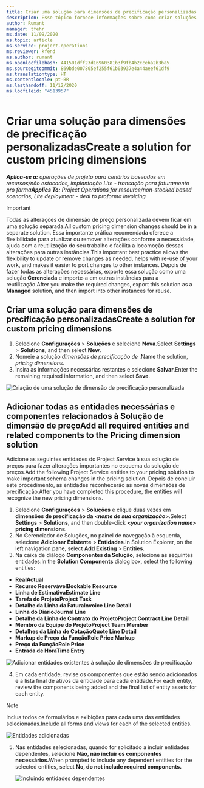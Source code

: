 ```yaml
---
title: Criar uma solução para dimensões de precificação personalizadas
description: Esse tópico fornece informações sobre como criar soluções para dimensões de precificação personalizadas.
author: Rumant
manager: tfehr
ms.date: 11/09/2020
ms.topic: article
ms.service: project-operations
ms.reviewer: kfend
ms.author: rumant
ms.openlocfilehash: 441501dff23d16960381b3f9fb4b2cceba2b3ba5
ms.sourcegitcommit: 869bde007805ef255f61b03937e4a44aeef61df9
ms.translationtype: HT
ms.contentlocale: pt-BR
ms.lasthandoff: 11/12/2020
ms.locfileid: "4513957"
---
```

# <a name="create-a-solution-for-custom-pricing-dimensions"></a><span data-ttu-id="73e42-103">Criar uma solução para dimensões de precificação personalizadas</span><span class="sxs-lookup"><span data-stu-id="73e42-103">Create a solution for custom pricing dimensions</span></span>

 <span data-ttu-id="73e42-104">_**Aplica-se a:** operações de projeto para cenários baseados em recursos/não estocados, implantação Lite - transação para faturamento pro forma_</span><span class="sxs-lookup"><span data-stu-id="73e42-104">_**Applies To:** Project Operations for resource/non-stocked based scenarios, Lite deployment - deal to proforma invoicing_</span></span> 

>[!IMPORTANT]
><span data-ttu-id="73e42-105">Todas as alterações de dimensão de preço personalizada devem ficar em uma solução separada.</span><span class="sxs-lookup"><span data-stu-id="73e42-105">All custom pricing dimension changes should be in a separate solution.</span></span> <span data-ttu-id="73e42-106">Essa importante prática recomendada oferece a flexibilidade para atualizar ou remover alterações conforme a necessidade, ajuda com a reutilização do seu trabalho e facilita a locomoção dessas alterações para outras instâncias.</span><span class="sxs-lookup"><span data-stu-id="73e42-106">This important best practice allows the flexibility to update or remove changes as needed, helps with re-use of your work, and makes it easier to port changes to other instances.</span></span> <span data-ttu-id="73e42-107">Depois de fazer todas as alterações necessárias, exporte essa solução como uma solução **Gerenciada** e importe-a em outras instâncias para a reutilização.</span><span class="sxs-lookup"><span data-stu-id="73e42-107">After you make the required changes, export this solution as a **Managed** solution, and then import into other instances for reuse.</span></span>

## <a name="create-a-solution-for-custom-pricing-dimensions"></a><span data-ttu-id="73e42-108">Criar uma solução para dimensões de precificação personalizadas</span><span class="sxs-lookup"><span data-stu-id="73e42-108">Create a solution for custom pricing dimensions</span></span>

1.  <span data-ttu-id="73e42-109">Selecione **Configurações** > **Soluções** e selecione **Nova**.</span><span class="sxs-lookup"><span data-stu-id="73e42-109">Select **Settings** > **Solutions**, and then select **New**.</span></span>
2.  <span data-ttu-id="73e42-110">Nomeie a solução *dimensões de precificação de <your organization name>*.</span><span class="sxs-lookup"><span data-stu-id="73e42-110">Name the solution, *<your organization name> pricing dimensions*.</span></span>
3. <span data-ttu-id="73e42-111">Insira as informações necessárias restantes e selecione **Salvar**.</span><span class="sxs-lookup"><span data-stu-id="73e42-111">Enter the remaining required information, and then select **Save**.</span></span>

  ![Criação de uma solução de dimensão de precificação personalizada](./media/Creation-of-custom-pricing-dimension-solution.png)
 
## <a name="add-all-required-entities-and-related-components-to-the-pricing-dimension-solution"></a><span data-ttu-id="73e42-113">Adicionar todas as entidades necessárias e componentes relacionados à Solução de dimensão de preço</span><span class="sxs-lookup"><span data-stu-id="73e42-113">Add all required entities and related components to the Pricing dimension solution</span></span>

<span data-ttu-id="73e42-114">Adicione as seguintes entidades do Project Service à sua solução de preços para fazer alterações importantes no esquema da solução de preços.</span><span class="sxs-lookup"><span data-stu-id="73e42-114">Add the following Project Service entities to your pricing solution to make important schema changes in the pricing solution.</span></span> <span data-ttu-id="73e42-115">Depois de concluir este procedimento, as entidades reconhecerão as novas dimensões de precificação.</span><span class="sxs-lookup"><span data-stu-id="73e42-115">After you have completed this procedure, the entities will recognize the new pricing dimensions.</span></span>

1.  <span data-ttu-id="73e42-116">Selecione **Configurações** > **Soluções** e clique duas vezes em **dimensões de precificação da <*nome de sua organização*>**.</span><span class="sxs-lookup"><span data-stu-id="73e42-116">Select **Settings** > **Solutions**, and then double-click **<*your organization name*> pricing dimensions**.</span></span>
2.  <span data-ttu-id="73e42-117">No Gerenciador de Soluções, no painel de navegação à esquerda, selecione **Adicionar Existente** > **Entidades**.</span><span class="sxs-lookup"><span data-stu-id="73e42-117">In Solution Explorer, on the left navigation pane, select **Add Existing** > **Entities**.</span></span>
3.  <span data-ttu-id="73e42-118">Na caixa de diálogo **Componentes da Solução**, selecione as seguintes entidades:</span><span class="sxs-lookup"><span data-stu-id="73e42-118">In the **Solution Components** dialog box, select the following entities:</span></span>
 
   - <span data-ttu-id="73e42-119">**Real**</span><span class="sxs-lookup"><span data-stu-id="73e42-119">**Actual**</span></span>
   - <span data-ttu-id="73e42-120">**Recurso Reservável**</span><span class="sxs-lookup"><span data-stu-id="73e42-120">**Bookable Resource**</span></span>
   - <span data-ttu-id="73e42-121">**Linha de Estimativa**</span><span class="sxs-lookup"><span data-stu-id="73e42-121">**Estimate Line**</span></span>
   - <span data-ttu-id="73e42-122">**Tarefa do Projeto**</span><span class="sxs-lookup"><span data-stu-id="73e42-122">**Project Task**</span></span>
   - <span data-ttu-id="73e42-123">**Detalhe da Linha da Fatura**</span><span class="sxs-lookup"><span data-stu-id="73e42-123">**Invoice Line Detail**</span></span>
   - <span data-ttu-id="73e42-124">**Linha do Diário**</span><span class="sxs-lookup"><span data-stu-id="73e42-124">**Journal Line**</span></span>
   - <span data-ttu-id="73e42-125">**Detalhe da Linha de Contrato do Projeto**</span><span class="sxs-lookup"><span data-stu-id="73e42-125">**Project Contract Line Detail**</span></span>
   - <span data-ttu-id="73e42-126">**Membro da Equipe do Projeto**</span><span class="sxs-lookup"><span data-stu-id="73e42-126">**Project Team Member**</span></span>
   - <span data-ttu-id="73e42-127">**Detalhes da Linha de Cotação**</span><span class="sxs-lookup"><span data-stu-id="73e42-127">**Quote Line Detail**</span></span>
   - <span data-ttu-id="73e42-128">**Markup de Preço da Função**</span><span class="sxs-lookup"><span data-stu-id="73e42-128">**Role Price Markup**</span></span>
   - <span data-ttu-id="73e42-129">**Preço da Função**</span><span class="sxs-lookup"><span data-stu-id="73e42-129">**Role Price**</span></span>
   - <span data-ttu-id="73e42-130">**Entrada de Hora**</span><span class="sxs-lookup"><span data-stu-id="73e42-130">**Time Entry**</span></span>
 
   ![Adicionar entidades existentes à solução de dimensões de precificação](./media/Existing-entities-to-PD-solution.png)
 
 4. <span data-ttu-id="73e42-132">Em cada entidade, revise os componentes que estão sendo adicionados e a lista final de ativos da entidade para cada entidade.</span><span class="sxs-lookup"><span data-stu-id="73e42-132">For each entity, review the components being added and the final list of entity assets for each entity.</span></span> 

   >[!NOTE]
   > <span data-ttu-id="73e42-133">Inclua todos os formulários e exibições para cada uma das entidades selecionadas.</span><span class="sxs-lookup"><span data-stu-id="73e42-133">Include all forms and views for each of the selected entities.</span></span>

  ![Entidades adicionadas](./media/solution-component-selection.png)


5.  <span data-ttu-id="73e42-135">Nas entidades selecionadas, quando for solicitado a incluir entidades dependentes, selecione **Não, não incluir os componentes necessários.**</span><span class="sxs-lookup"><span data-stu-id="73e42-135">When prompted to include any dependent entities for the selected entities, select **No, do not include required components.**</span></span>

    ![Incluindo entidades dependentes](./media/Do-not-include-required.png)
